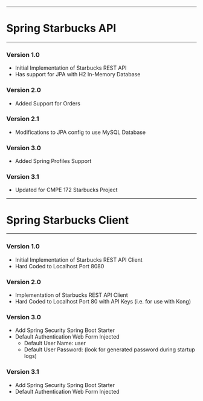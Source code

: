 -------------------------------------------------------
# Spring Starbucks API
-------------------------------------------------------


### Version 1.0

* Initial Implementation of Starbucks REST API
* Has support for JPA with H2 In-Memory Database


### Version 2.0

* Added Support for Orders


### Version 2.1

* Modifications to JPA config to use MySQL Database


### Version 3.0

* Added Spring Profiles Support


### Version 3.1

* Updated for CMPE 172 Starbucks Project



-------------------------------------------------------
# Spring Starbucks Client
-------------------------------------------------------


### Version 1.0

* Initial Implementation of Starbucks REST API Client
* Hard Coded to Localhost Port 8080


### Version 2.0

* Implementation of Starbucks REST API Client
* Hard Coded to Localhost Port 80 with API Keys (i.e. for use with Kong)


### Version 3.0 

* Add Spring Security Spring Boot Starter
* Default Authentication Web Form Injected 
	* Default User Name:  user
	* Default User Password: (look for generated password during startup logs)


### Version 3.1 

* Add Spring Security Spring Boot Starter
* Default Authentication Web Form Injected 








